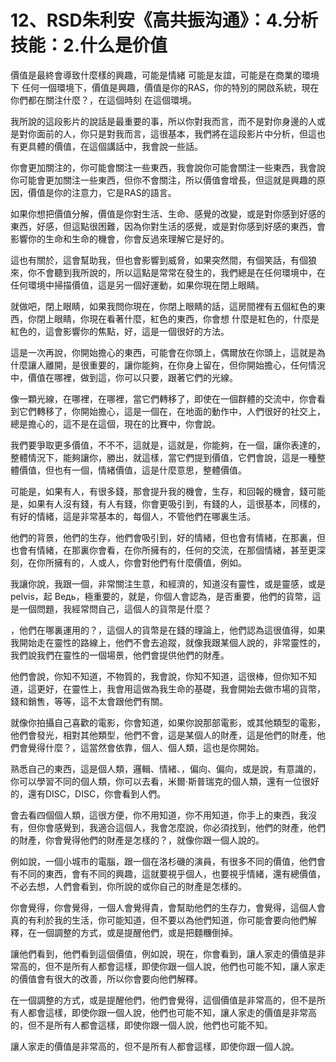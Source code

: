 # 12、RSD朱利安《高共振沟通》：4.分析技能：2.什么是价值

價值是最終會導致什麼樣的興趣，可能是情緒 可能是友誼，可能是在商業的環境下 任何一個環境下，價值是興趣，價值是你的RAS，你的特別的開啟系統，現在你們都在關注什麼？，在這個時刻 在這個環境。

我所說的這段影片的說話是最重要的事，所以你對我而言，而不是對你身邊的人或是對你面前的人，你只是對我而言，這很基本，我們將在這段影片中分析，但這也有更具體的價值，在這個講話中，我會說一些話。

你會更加關注的，你可能會關注一些東西，我會說你可能會關注一些東西，我會說你可能會更加關注一些東西，但你不會關注，所以價值會增長，但這就是興趣的原因，價值是你的注意力，它是RAS的語言。

如果你想把價值分解，價值是你對生活、生命、感覺的改變，或是對你感到好感的東西，好感，但這點很困難，因為你對生活的感覺，或是對你感到好感的東西，會影響你的生命和生命的機會，你會反過來理解它是好的。

這也有關於，這會幫助我，但也會影響到威脅，如果突然間，有個笑話，有個狼來，你不會聽到我所說的，所以這點是常常在發生的，我們總是在任何環境中，在任何環境中掃描價值，這是另一個好運動，如果你現在閉上眼睛。

就做吧，閉上眼睛，如果我問你現在，你閉上眼睛的話，這房間裡有五個紅色的東西，你閉上眼睛，你現在看著什麼，紅色的東西，你會想 什麼是紅色的，什麼是紅色的，這會影響你的焦點，好，這是一個很好的方法。

這是一次再說，你開始擔心的東西，可能會在你頭上，偶爾放在你頭上，這就是為什麼讓人離開，是很重要的，讓你能夠，在你身上留在，但你開始擔心，任何情況中，價值在哪裡，做到這，你可以只要，跟著它們的光線。

像一顆光線，在哪裡，在哪裡，當它們轉移了，即使在一個群體的交流中，你會看到它們轉移了，你開始擔心，這是一個在，在地面的動作中，人們很好的社交上，總是擔心的，這不是在這個，現在的比賽中，你會說。

我們要爭取更多價值，不不不，這就是，這就是，你能夠，在一個，讓你表達的，整體情況下，能夠讓你，勝出，就這樣，當它們提到價值，它們會說，這是一種整體價值，但也有一個，情緒價值，這是什麼意思，整體價值。

可能是，如果有人，有很多錢，那會提升我的機會，生存，和回報的機會，錢可能是，如果有人沒有錢，有人有錢，你會更吸引到，有錢的人，這很基本，同樣的，有好的情緒，這是非常基本的，每個人，不管他們在哪裏生活。

他們的背景，他們的生存，他們會吸引到，好的情緒，但也會有情緒，在那裏，但也會有情緒，在那裏你會看，在你所擁有的，任何的交流，在那個情緒，甚至更深刻，在你所擁有的，人或人，你會對他們有什麼價值，例如。

我讓你說，我跟一個，非常關注生意，和經濟的，知道沒有靈性，或是靈感，或是 pelvis，起 Ведь，極重要的，就是，你個人會認為，是否重要，他們的貨幣，這是一個問題，我經常問自己，這個人的貨幣是什麼？

，他們在哪裏運用的？，這個人的貨幣是在錢的理論上，他們認為這很值得，如果我開始走在靈性的路線上，他們不會去追蹤，就像我跟某個人說的，非常靈性的，我們說我們在靈性的一個場景，他們會提供他們的財產。

他們會說，你知不知道，不物質的，我會說，你知不知道，這很棒，但你知不知道，這更好，在靈性上，我會用這做為我生命的基礎，我會開始去做市場的貨幣，錢和銷售，等等，這不太會跟他們有關。

就像你拍攝自己喜歡的電影，你會知道，如果你說那部電影，或其他類型的電影，他們會發光，相對其他類型，他們不會，這是某個人的財產，這是他們的財產，他們會覺得什麼？，這當然會依靠，個人、個人類，這也是你開始。

熟悉自己的東西，這是個人類，邏輯、情緒、，偏向、偏向，或是說，有意識的，你可以學習不同的個人類，你可以去看，米爾·斯普瑞克的個人類，還有一位很好的，還有DISC，DISC，你會看到人們。

會去看四個個人類，這很方便，你不用知道，你不用知道，你手上的東西，我沒有，但你會感覺到，我適合這個人，我會怎麼說，你必須找到，他們的財產，他們的財產，你會覺得他們的財產是怎樣的？，就像你跟一個人說的。

例如說，一個小城市的電腦，跟一個在洛杉磯的演員，有很多不同的價值，他們會有不同的東西，會有不同的興趣，這就要視乎個人，也要視乎情緒，還有總價值，不必去想，人們會看到，你所說的或你自己的財產是怎樣的。

你會覺得，你會覺得，一個人會覺得貴，會幫助他們的生存力，會覺得，這個人會真的有利於我的生活，你可能知道，但不要以為他們知道，你可能會要向他們解釋，在一個調整的方式，或是提醒他們，或是把麵糰倒掉。

讓他們看到，他們看到這個價值，例如說，現在，你會看到，讓人家走的價值是非常高的，但不是所有人都會這樣，即使你跟一個人說，他們也可能不知，讓人家走的價值會有很大的改善，所以你會要向他們解釋。

在一個調整的方式，或是提醒他們，他們會覺得，這個價值是非常高的，但不是所有人都會這樣，即使你跟一個人說，他們也可能不知，讓人家走的價值是非常高的，但不是所有人都會這樣，即使你跟一個人說，他們也可能不知。

讓人家走的價值是非常高的，但不是所有人都會這樣，即使你跟一個人說。